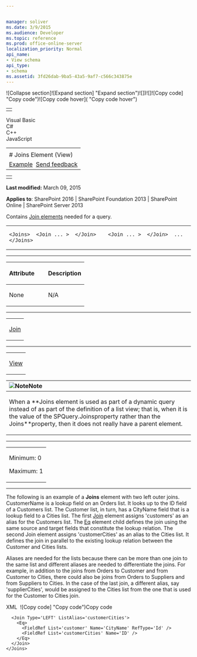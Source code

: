 ```yaml
---


manager: soliver
ms.date: 3/9/2015
ms.audience: Developer
ms.topic: reference
ms.prod: office-online-server
localization_priority: Normal
api_name:
- View schema
api_type:
- schema
ms.assetid: 3fd26dab-9ba5-43a5-9af7-c566c343875e
---
```


![Collapse
section]![Expand
section] "Expand section")![]()![])![]![]()![Copy
code] "Copy code")![Copy code
hover]( "Copy code hover")
<table>
<tbody>
<tr class="odd">
<td align="left"></td>
</tr>
</tbody>
</table>

Visual Basic  
C\#  
C++  
JavaScript  

<table>
<tbody>
<tr class="odd">
<td align="left"><span id="runningHeaderText"></span></td>
</tr>
<tr class="even">
<td align="left"># Joins Element (View)</td>
</tr>
<tr class="odd">
<td align="left"><a href="#exampleToggle">Example</a>  <span id="headfeedbackarea" class="feedbackhead"><a href="javascript:SubmitFeedback(&#39;docthis@Microsoft.com&#39;,&#39;&#39;,&#39;&#39;,&#39;&#39;,&#39;1.0.18082.1225&#39;,&#39;%0\dThank%20you%20for%20your%20feedback.%20The%20developer%20writing%20teams%20use%20your%20feedback%20to%20improve%20documentation.%20While%20we%20are%20reviewing%20your%20feedback,%20we%20may%20send%20you%20e-mail%20to%20ask%20for%20clarification%20or%20feedback%20on%20a%20solution.%20We%20do%20not%20use%20your%20e-mail%20address%20for%20any%20other%20purpose%20and%20we%20delete%20it%20after%20we%20finish%20our%20review.%0\AFor%20further%20information%20about%20the%20privacy%20policies%20of%20Microsoft,%20please%20see%20http://privacy.microsoft.com/en-us/default.aspx.%0\A%0\d&#39;,&#39;Customer%20feedback&#39;);">Send feedback</a></span></td>
</tr>
</tbody>
</table>

<table>
<colgroup>
<col width="100%" />
</colgroup>
<tbody>
<tr class="odd">
<td align="left"></td>
</tr>
</tbody>
</table>

**Last modified:** March 09, 2015

**Applies to**: SharePoint 2016 | SharePoint Foundation 2013 |
SharePoint Online | SharePoint Server 2013

Contains [Join elements](join-element-view.md)
needed for a query.

<span codelanguage="other"></span>
<table>
<colgroup>
<col width="100%" />
</colgroup>
<tbody>
<tr class="odd">
<td align="left"><pre><code>&lt;Joins&gt;  &lt;Join ... &gt;  &lt;/Join&gt;    &lt;Join ... &gt;  &lt;/Join&gt;  ...&lt;/Joins&gt;</code></pre></td>
</tr>
</tbody>
</table>


-----------------------------------------------------------------------------------------------------------------------------------------------------------------------------------------------

<table>
<colgroup>
<col width="50%" />
<col width="50%" />
</colgroup>
<thead>
<tr class="header">
<th align="left"><p>Attribute</p></th>
<th align="left"><p>Description</p></th>
</tr>
</thead>
<tbody>
<tr class="odd">
<td align="left"><p>None</p></td>
<td align="left"><p>N/A</p></td>
</tr>
</tbody>
</table>


---------------------------------------------------------------------------------------------------------------------------------------------------------------------------------------------------

<table>
<colgroup>
<col width="100%" />
</colgroup>
<tbody>
<tr class="odd">
<td align="left"><p><a href="join-element-view.md">Join</a></p></td>
</tr>
</tbody>
</table>


----------------------------------------------------------------------------------------------------------------------------------------------------------------------------------------------------

<table>
<colgroup>
<col width="100%" />
</colgroup>
<tbody>
<tr class="odd">
<td align="left"><p><a href="view-element-list.md">View</a></p></td>
</tr>
</tbody>
</table>

<table>
<colgroup>
<col width="100%" />
</colgroup>
<thead>
<tr class="header">
<th align="left"><img src="" title="Note" alt="Note" /><strong>Note</strong></th>
</tr>
</thead>
<tbody>
<tr class="odd">
<td align="left"><p>When a **Joins</span> element is used as part of a dynamic query instead of as part of the definition of a list view; that is, when it is the value of the <span sdata="cer" target="P:Microsoft.SharePoint.SPQuery.Joins"><span class="nolink">SPQuery.Joins</span></span>property rather than the <span sdata="cer" target="P:Microsoft.SharePoint.SPView.Joins"><span class="nolink">Joins</span>**property, then it does not really have a parent element.</p></td>
</tr>
</tbody>
</table>


------------------------------------------------------------------------------------------------------------------------------------------------------------------------------------------------

<table>
<colgroup>
<col width="100%" />
</colgroup>
<tbody>
<tr class="odd">
<td align="left"><p>Minimum: 0</p>
<p>Maximum: 1</p></td>
</tr>
</tbody>
</table>


------------------------------------------------------------------------------------------------------------------------------------------------------------------------------------------

The following is an example of a **Joins**
element with two left outer joins. CustomerName is a lookup field on an
Orders list. It looks up to the ID field of a Customers list. The
Customer list, in turn, has a CityName field that is a lookup field to a
Cities list. The first [Join](join-element-view.md)
element assigns 'customers' as an alias for the Customers list. The
[Eq](eq-element-query.md) element child defines the
join using the same source and target fields that constitute the lookup
relation. The second Join element assigns 'customerCities' as an alias
to the Cities list. It defines the join in parallel to the existing
lookup relation between the Customer and Cities lists.

Aliases are needed for the lists because there can be more than one join
to the same list and different aliases are needed to differentiate the
joins. For example, in addition to the joins from Orders to Customer and
from Customer to Cities, there could also be joins from Orders to
Suppliers and from Suppliers to Cities. In the case of the last join, a
different alias, say 'supplierCities', would be assigned to the Cities
list from the one that is used for the Customer to Cities join.

<span codelanguage="xmlLang"></span>
XML 
<span class="copyCode" onclick="CopyCode(this)"
onkeypress="CopyCode_CheckKey(this, event)"
onmouseover="ChangeCopyCodeIcon(this)"
onmouseout="ChangeCopyCodeIcon(this)" tabindex="0">![Copy
code] "Copy code")Copy code</span>
    <Joins>
      <Join Type='LEFT' ListAlias='customers'>
        <Eq>
          <FieldRef Name='CustomerName' RefType='Id' />
          <FieldRef List='customers' Name='ID' />
        </Eq>
      </Join>

      <Join Type='LEFT' ListAlias='customerCities'>
        <Eq>
          <FieldRef List='customer' Name='CityName' RefType='Id' />
          <FieldRef List='customerCities' Name='ID' />
        </Eq>
      </Join>
    </Joins>








